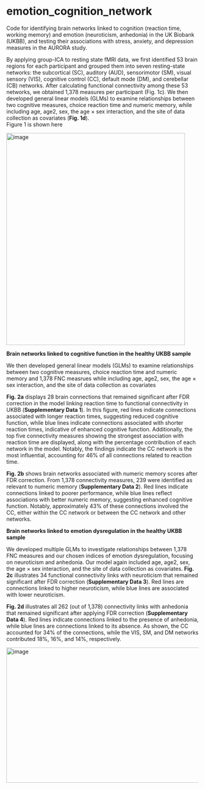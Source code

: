 # emotion_cognition_network
Code for identifying brain networks linked to cognition (reaction time, working memory) and emotion (neuroticism, anhedonia) in the UK Biobank (UKBB), and testing their associations with stress, anxiety, and depression measures in the AURORA study.


By applying group-ICA to resting state fMRI data, we first identified 53 brain regions for each participant and grouped them into seven resting-state networks: the subcortical (SC), auditory (AUD), sensorimotor (SM), visual sensory (VIS), cognitive control (CC), default mode (DM), and cerebellar (CB) networks. After calculating functional connectivity among these 53 networks, we obtained 1,378 measures per participant (Fig. 1c). We then developed general linear models (GLMs) to examine relationships between two cognitive measures, choice reaction time  and numeric memory, while including age, age2, sex, the age × sex interaction, and the site of data collection as covariates (**Fig. 1d**).  
Figure 1 is shown here

<img width="468" height="555" alt="image" src="https://github.com/user-attachments/assets/e103cd3a-d28a-4c97-9961-e75acf77718e" />

**Brain networks linked to cognitive function in the healthy UKBB sample**

We then developed general linear models (GLMs) to examine relationships between two cognitive measures, choice reaction time  and numeric memory and 1,378 FNC measrues while including age, age2, sex, the age × sex interaction, and the site of data collection as covariates  

**Fig. 2a** displays 28 brain connections that remained significant after FDR correction in the model linking reaction time to functional connectivity in UKBB (**Supplementary Data 1**). In this figure, red lines indicate connections associated with longer reaction times, suggesting reduced cognitive function, while blue lines indicate connections associated with shorter reaction times, indicative of enhanced cognitive function. Additionally, the top five connectivity measures showing the strongest association with reaction time are displayed, along with the percentage contribution of each network in the model. Notably, the findings indicate the CC network is the most influential, accounting for 46% of all connections related to reaction time. 

**Fig. 2b** shows brain networks associated with numeric memory scores after FDR correction. From 1,378 connectivity measures, 239 were identified as relevant to numeric memory (**Supplementary Data 2**). Red lines indicate connections linked to poorer performance, while blue lines reflect associations with better numeric memory, suggesting enhanced cognitive function.  Notably, approximately 43% of these connections involved the CC, either within the CC network or between the CC network and other networks. 


**Brain networks linked to emotion dysregulation in the healthy UKBB sample**

We developed multiple GLMs to investigate relationships between 1,378 FNC measures and our chosen indices of emotion dysregulation, focusing on neuroticism and anhedonia. Our model again included age, age2, sex, the age × sex interaction, and the site of data collection as covariates. **Fig. 2c** illustrates 34 functional connectivity links with neuroticism that remained significant after FDR correction (**Supplementary Data 3**). Red lines are connections linked to higher neuroticism, while blue lines are associated with lower neuroticism.

**Fig. 2d** illustrates all 262 (out of 1,378) connectivity links with anhedonia that remained significant after applying FDR correction (**Supplementary Data 4**). Red lines indicate connections linked to the presence of anhedonia, while blue lines are connections linked to its absence. As shown, the CC accounted for 34% of the connections, while the VIS, SM, and DM networks contributed 18%, 16%, and 14%, respectively. 

<img width="595" height="354" alt="image" src="https://github.com/user-attachments/assets/aa0e7654-c1db-495d-a296-404e49f6c7b9" />

